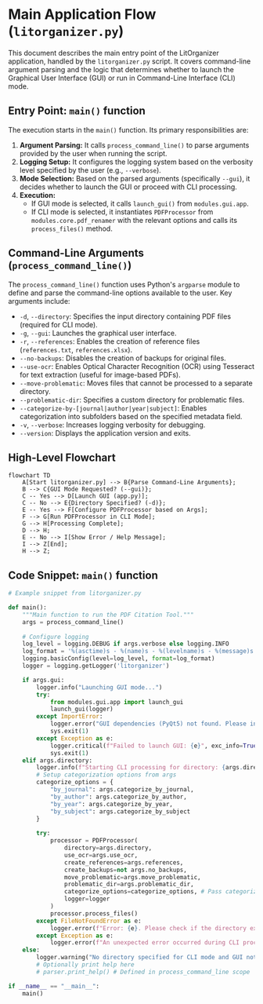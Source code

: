 # Main Application Flow (`litorganizer.py`)

This document describes the main entry point of the LitOrganizer application, handled by the `litorganizer.py` script. It covers command-line argument parsing and the logic that determines whether to launch the Graphical User Interface (GUI) or run in Command-Line Interface (CLI) mode.

## Entry Point: `main()` function

The execution starts in the `main()` function. Its primary responsibilities are:

1.  **Argument Parsing:** It calls `process_command_line()` to parse arguments provided by the user when running the script.
2.  **Logging Setup:** It configures the logging system based on the verbosity level specified by the user (e.g., `--verbose`).
3.  **Mode Selection:** Based on the parsed arguments (specifically `--gui`), it decides whether to launch the GUI or proceed with CLI processing.
4.  **Execution:** 
    *   If GUI mode is selected, it calls `launch_gui()` from `modules.gui.app`.
    *   If CLI mode is selected, it instantiates `PDFProcessor` from `modules.core.pdf_renamer` with the relevant options and calls its `process_files()` method.

## Command-Line Arguments (`process_command_line()`)

The `process_command_line()` function uses Python's `argparse` module to define and parse the command-line options available to the user. Key arguments include:

*   `-d`, `--directory`: Specifies the input directory containing PDF files (required for CLI mode).
*   `-g`, `--gui`: Launches the graphical user interface.
*   `-r`, `--references`: Enables the creation of reference files (`references.txt`, `references.xlsx`).
*   `--no-backups`: Disables the creation of backups for original files.
*   `--use-ocr`: Enables Optical Character Recognition (OCR) using Tesseract for text extraction (useful for image-based PDFs).
*   `--move-problematic`: Moves files that cannot be processed to a separate directory.
*   `--problematic-dir`: Specifies a custom directory for problematic files.
*   `--categorize-by-[journal|author|year|subject]`: Enables categorization into subfolders based on the specified metadata field.
*   `-v`, `--verbose`: Increases logging verbosity for debugging.
*   `--version`: Displays the application version and exits.

## High-Level Flowchart

```mermaid
flowchart TD
    A[Start litorganizer.py] --> B{Parse Command-Line Arguments};
    B --> C{GUI Mode Requested? (--gui)};
    C -- Yes --> D[Launch GUI (app.py)];
    C -- No --> E{Directory Specified? (-d)};
    E -- Yes --> F[Configure PDFProcessor based on Args];
    F --> G[Run PDFProcessor in CLI Mode];
    G --> H[Processing Complete];
    D --> H;
    E -- No --> I[Show Error / Help Message];
    I --> Z[End];
    H --> Z;
```

## Code Snippet: `main()` function

```python
# Example snippet from litorganizer.py

def main():
    """Main function to run the PDF Citation Tool."""
    args = process_command_line()
    
    # Configure logging
    log_level = logging.DEBUG if args.verbose else logging.INFO
    log_format = '%(asctime)s - %(name)s - %(levelname)s - %(message)s'
    logging.basicConfig(level=log_level, format=log_format)
    logger = logging.getLogger('litorganizer')

    if args.gui:
        logger.info("Launching GUI mode...")
        try:
            from modules.gui.app import launch_gui
            launch_gui(logger)
        except ImportError:
            logger.error("GUI dependencies (PyQt5) not found. Please install them to use the GUI.")
            sys.exit(1)
        except Exception as e:
            logger.critical(f"Failed to launch GUI: {e}", exc_info=True)
            sys.exit(1)
    elif args.directory:
        logger.info(f"Starting CLI processing for directory: {args.directory}")
        # Setup categorization options from args
        categorize_options = {
            "by_journal": args.categorize_by_journal,
            "by_author": args.categorize_by_author,
            "by_year": args.categorize_by_year,
            "by_subject": args.categorize_by_subject
        }
        
        try:
            processor = PDFProcessor(
                directory=args.directory,
                use_ocr=args.use_ocr,
                create_references=args.references,
                create_backups=not args.no_backups,
                move_problematic=args.move_problematic,
                problematic_dir=args.problematic_dir,
                categorize_options=categorize_options, # Pass categorization flags
                logger=logger
            )
            processor.process_files()
        except FileNotFoundError as e:
            logger.error(f"Error: {e}. Please check if the directory exists.")
        except Exception as e:
            logger.error(f"An unexpected error occurred during CLI processing: {e}", exc_info=True)
    else:
        logger.warning("No directory specified for CLI mode and GUI not requested. Use --gui or -d <directory>.")
        # Optionally print help here
        # parser.print_help() # Defined in process_command_line scope

if __name__ == "__main__":
    main() 